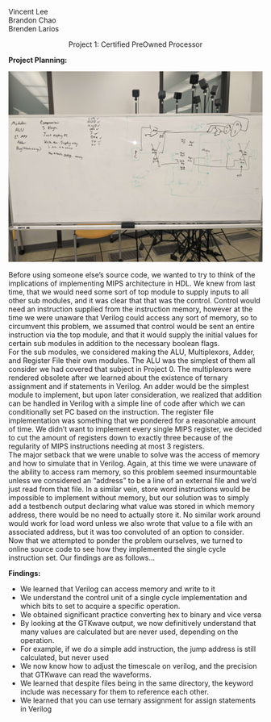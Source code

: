 Vincent Lee <br />
Brandon Chao <br />
Brenden Larios <br />

<p align="center">
Project 1: Certified PreOwned Processor
</p>

**Project Planning:**

![Alt text](data/original_scheme.jpg?raw=true "Whiteboard Thoughts")


  Before using someone else’s source code, we wanted to try to think of the implications of implementing MIPS architecture in HDL. We knew from last time, that we would need some sort of top module to supply inputs to all other sub modules, and it was clear that that was the control. Control would need an instruction supplied from the instruction memory, however at the time we were unaware that Verilog could access any sort of memory, so to circumvent this problem, we assumed that control would be sent an entire instruction via the top module, and that it would supply the initial values for certain sub modules in addition to the necessary boolean flags. <br />
  For the sub modules, we considered making the ALU, Multiplexors, Adder, and Register File their own modules. The ALU was the simplest of them all consider we had covered that subject in Project 0. The multiplexors were rendered obsolete after we learned about the existence of ternary assignment and if statements in Verilog. An adder would be the simplest module to implement, but upon later consideration, we realized that addition can be handled in Verilog with a simple line of code after which we can conditionally set PC based on the instruction. The register file implementation was something that we pondered for a reasonable amount of time. We didn’t want to implement every single MIPS register, we decided to cut the amount of registers down to exactly three because of the regularity of MIPS instructions needing at most 3 registers. <br />
  The major setback that we were unable to solve was the access of memory and how to simulate that in Verilog. Again, at this time we were unaware of the ability to access ram memory, so this problem seemed insurmountable unless we considered an “address” to be a line of an external file and we’d just read from that file. In a similar vein, store word instructions would be impossible to implement without memory, but our solution was to simply add a testbench output declaring what value was stored in which memory address, there would be no need to actually store it. No similar work around would work for load word unless we also wrote that value to a file with an associated address, but it was too convoluted of an option to consider. <br />
  Now that we attempted to ponder the problem ourselves, we turned to online source code to see how they implemented the single cycle instruction set. Our findings are as follows…<br />


**Findings:**
* We learned that Verilog can access memory and write to it
* We understand the control unit of a single cycle implementation and which bits to set to acquire a specific operation.
* We obtained significant practice converting hex to binary and vice versa
* By looking at the GTKwave output, we now definitively understand that many values are calculated but are never used, depending on the operation.
* For example, if we do a simple add instruction, the jump address is still calculated, but never used
* We now know how to adjust the timescale on verilog, and the precision that GTKwave can read the waveforms.
* We learned that despite files being in the same directory, the keyword include was necessary for them to reference each other.
* We learned that you can use ternary assignment for assign statements in Verilog

